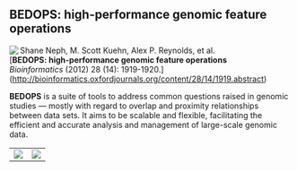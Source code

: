 BEDOPS: high-performance genomic feature operations 
-----

<!-- <img src="http://bedops.readthedocs.org/en/latest/_static/logo_with_label_v2.png" align="right" style="max-width:33%" /> -->

<img src="http://bedops.readthedocs.org/en/latest/_static/bioinformatics.png" align="left" style="max-width:33%" /> Shane Neph, M. Scott Kuehn, Alex P. Reynolds, et al.  
[**BEDOPS: high-performance genomic feature operations**  
*Bioinformatics* (2012) 28 (14): 1919-1920.] (http://bioinformatics.oxfordjournals.org/content/28/14/1919.abstract)

**BEDOPS** is a suite of tools to address common questions raised in genomic studies — mostly with regard to overlap and proximity relationships between data sets. It aims to be scalable and flexible, facilitating the efficient and accurate analysis and management of large-scale genomic data.

<table>
    <tr>
        <td><a href="https://bedops.readthedocs.org/en/latest/content/overview.html"><img src="http://bedops.readthedocs.org/en/latest/_static/overview.png" /></a></td> 
        <td><a href="https://bedops.readthedocs.org/en/latest/index.html"><img src="http://bedops.readthedocs.org/en/latest/_static/documentation.png" /></a></td>
    </tr>
</table>
